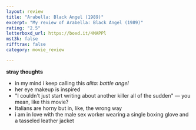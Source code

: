```yaml
---
layout: review
title: "Arabella: Black Angel (1989)"
excerpt: "My review of Arabella: Black Angel (1989)"
rating: "2.5"
letterboxd_url: https://boxd.it/4MAPPl
mst3k: false
rifftrax: false
category: movie_review

---
```


<b>stray thoughts</b>
* in my mind i keep calling this <i>alita: battle angel</i>
* her eye makeup is inspired
* "I couldn't just start writing about another killer all of the sudden" — you mean, like this movie?
* Italians are horny but in, like, the wrong way
* i am in love with the male sex worker wearing a single boxing glove and a tasseled leather jacket